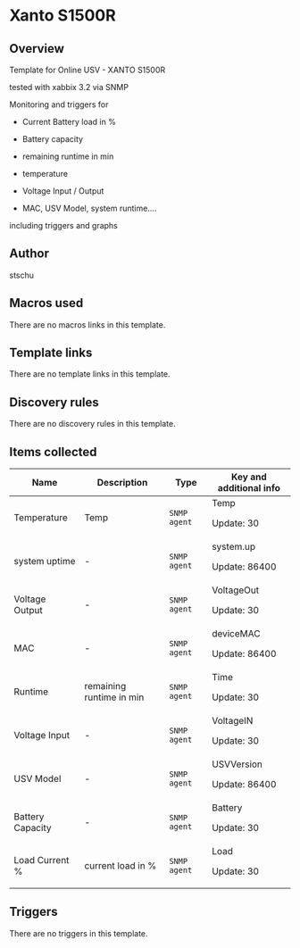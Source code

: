 # Xanto S1500R

## Overview

Template for Online USV - XANTO S1500R


tested with xabbix 3.2 via SNMP


 


Monitoring and triggers for


- Current Battery load in %


- Battery capacity


- remaining runtime in min


- temperature


- Voltage Input / Output


- MAC, USV Model, system runtime....


 


including triggers and graphs



## Author

stschu

## Macros used

There are no macros links in this template.

## Template links

There are no template links in this template.

## Discovery rules

There are no discovery rules in this template.

## Items collected

|Name|Description|Type|Key and additional info|
|----|-----------|----|----|
|Temperature|<p>Temp</p>|`SNMP agent`|Temp<p>Update: 30</p>|
|system uptime|<p>-</p>|`SNMP agent`|system.up<p>Update: 86400</p>|
|Voltage Output|<p>-</p>|`SNMP agent`|VoltageOut<p>Update: 30</p>|
|MAC|<p>-</p>|`SNMP agent`|deviceMAC<p>Update: 86400</p>|
|Runtime|<p>remaining runtime in min</p>|`SNMP agent`|Time<p>Update: 30</p>|
|Voltage Input|<p>-</p>|`SNMP agent`|VoltageIN<p>Update: 30</p>|
|USV Model|<p>-</p>|`SNMP agent`|USVVersion<p>Update: 86400</p>|
|Battery Capacity|<p>-</p>|`SNMP agent`|Battery<p>Update: 30</p>|
|Load Current %|<p>current load in %</p>|`SNMP agent`|Load<p>Update: 30</p>|
## Triggers

There are no triggers in this template.

